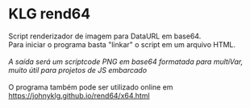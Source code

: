 # KLG rend64
Script renderizador de imagem para DataURL em base64.<br>
Para iniciar o programa basta "linkar" o script em um arquivo HTML.<br><br>
<i>A saída será um scriptcode PNG em base64 formatada para multiVar, muito útil para projetos de JS embarcado</i><br><br>
O programa também pode ser utilizado online em <a href='https://johnyklg.github.io/rend64/x64.html' target='_blank'>https://johnyklg.github.io/rend64/x64.html</a>
